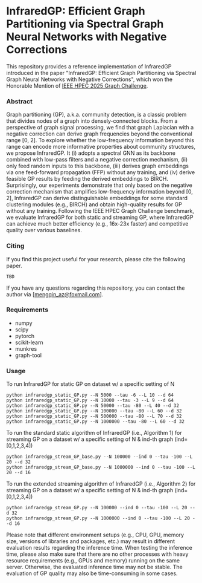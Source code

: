 # InfraredGP: Efficient Graph Partitioning via Spectral Graph Neural Networks with Negative Corrections

This repository provides a reference implementation of InfraredGP introduced in the paper "InfraredGP: Efficient Graph Partitioning via Spectral Graph Neural Networks with Negative Corrections", which won the Honorable Mention of [IEEE HPEC 2025 Graph Challenge](https://graphchallenge.mit.edu/champions).

### Abstract
Graph partitioning (GP), a.k.a. community detection, is a classic problem that divides nodes of a graph into densely-connected blocks. From a perspective of graph signal processing, we find that graph Laplacian with a negative correction can derive graph frequencies beyond the conventional range [0, 2]. To explore whether the low-frequency information beyond this range can encode more informative properties about community structures, we propose InfraredGP. It (i) adopts a spectral GNN as its backbone combined with low-pass filters and a negative correction mechanism, (ii) only feed random inputs to this backbone, (iii) derives graph embeddings via one feed-forward propagation (FFP) without any training, and (iv) derive feasible GP results by feeding the derived embeddings to BIRCH. Surprisingly, our experiments demonstrate that only based on the negative correction mechanism that amplifies low-frequency information beyond [0, 2], InfraredGP can derive distinguishable embeddings for some standard clustering modules (e.g., BIRCH) and obtain high-quality results for GP without any training. Following the IEEE HPEC Graph Challenge benchmark, we evaluate InfraredGP for both static and streaming GP, where InfraredGP can achieve much better efficiency (e.g., 16x-23x faster) and competitive quality over various baselines.

### Citing
If you find this project useful for your research, please cite the following paper.

```
TBD
```

If you have any questions regarding this repository, you can contact the author via [mengqin_az@foxmail.com].

### Requirements
- numpy
- scipy
- pytorch
- scikit-learn
- munkres
- graph-tool

### Usage
To run InfraredGP for static GP on dataset w/ a specific setting of N
```
python infraredgp_static_GP.py --N 5000 --tau -6 --L 10 --d 64
python infraredgp_static_GP.py --N 10000 --tau -3 --L 9 --d 64
python infraredgp_static_GP.py --N 50000 --tau -80 --L 40 --d 32
python infraredgp_static_GP.py --N 100000 --tau -80 --L 60 --d 32
python infraredgp_static_GP.py --N 500000 --tau -80 --L 70 --d 32
python infraredgp_static_GP.py --N 1000000 --tau -80 --L 60 --d 32
```
To run the standard static algorithm of InfraredGP (i.e., Algorithm 1) for streaming GP on a dataset w/ a specific setting of N & ind-th graph (ind=[0,1,2,3,4])
```
python infraredgp_stream_GP_base.py --N 100000 --ind 0 --tau -100 --L 20 --d 32
python infraredgp_stream_GP_base.py --N 1000000 --ind 0 --tau -100 --L 20 --d 16
```
To run the extended streaming algorithm of InfraredGP (i.e., Algorithm 2) for streaming GP on a dataset w/ a specific setting of N & ind-th graph (ind=[0,1,2,3,4])
```
python infraredgp_stream_GP.py --N 100000 --ind 0 --tau -100 --L 20 --d 32
python infraredgp_stream_GP.py --N 1000000 --ind 0 --tau -100 --L 20 --d 16
```

Please note that different environment setups (e.g., CPU, GPU, memory size, versions of libraries and packages, etc.) may result in different evaluation results regarding the inference time. When testing the inference time, please also make sure that there are no other processes with heavy resource requirements (e.g., GPUs and memory) running on the same server. Otherwise, the evaluated inference time may not be stable. The evaluation of GP quality may also be time-consuming in some cases.